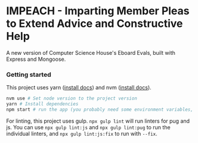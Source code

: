 # IMPEACH - Imparting Member Pleas to Extend Advice and Constructive Help

A new version of Computer Science House's Eboard Evals, built with Express and Mongoose.

### Getting started

This project uses yarn ([install docs](https://classic.yarnpkg.com/en/docs/install/#debian-stable)) and nvm ([install docs](https://github.com/nvm-sh/nvm#installing-and-updating)).

```bash
nvm use # Set node version to the project version
yarn # Install dependencies
npm start # run the app (you probably need some environment variables, which I haven't documented for local dev yet)
```

For linting, this project uses gulp.
`npx gulp lint` will run linters for pug and js.
You can use `npx gulp lint:js` and `npx gulp lint:pug` to run the individual linters, and `npx gulp lint:js:fix` to run with `--fix`.
